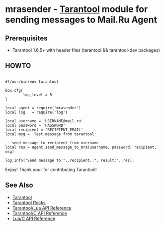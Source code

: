# mrasender - [Tarantool][] module for sending messages to Mail.Ru Agent

## Prerequisites

 * Tarantool 1.6.5+ with header files (tarantool && tarantool-dev packages)

## HOWTO
```

#!/usr/bin/env tarantool

box.cfg{
        log_level = 5
}

local agent = require('mrasender')
local log   = require('log')

local username = 'USERNAME@mail.ru'
local password = 'PASSWORD'
local recipient = 'RECIPIENT_EMAIL'
local msg = 'Test message from tarantool'

-- send message to recipient from username
local res = agent.send_message_to_mra(username, password, recipient, msg)

log.info("Send message to:"..recipient..", result:"..res);

```
Enjoy!
Thank your for contributing Tarantool!

## See Also

 * [Tarantool][]
 * [Tarantool Rocks][TarantoolRocks]
 * [Tarantool/Lua API Reference][TarantoolLuaReference]
 * [Tarantool/C API Reference][TarantoolCReference]
 * [Lua/C API Reference][LuaCReference]

[Tarantool]: http://github.com/tarantool/tarantool
[Download]: http://tarantool.org/download.html
[RockSpec]: https://github.com/keplerproject/luarocks/wiki/Rockspec-format
[LuaCReference]: http://pgl.yoyo.org/luai/i/_
[TarantoolLuaReference]: http://tarantool.org/doc/reference/index.html
[TarantoolCReference]: http://tarantool.org/doc/reference/capi.html
[TarantoolRocks]: https://github.com/tarantool/rocks
